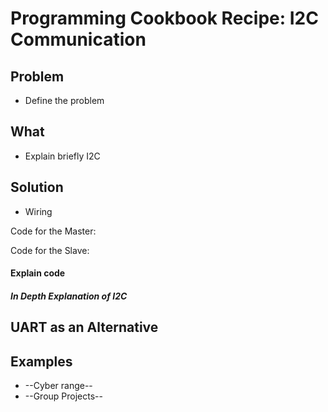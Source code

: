# Programming Cookbook Recipe: I2C Communication

## Problem

- Define the problem

## What 

- Explain briefly I2C

## Solution

- Wiring

Code for the Master:

Code for the Slave:

#### Explain code

##### In Depth Explanation of I2C

## **UART as an Alternative**

## Examples

- --Cyber range--
- --Group Projects--
